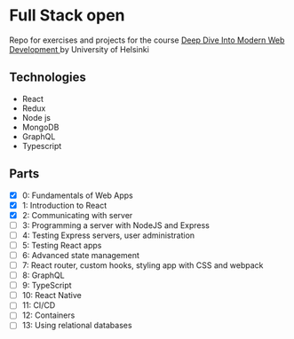 # Full Stack open

Repo for exercises and projects for the course [Deep Dive Into Modern Web Development
](https://fullstackopen.com/en/) by University of Helsinki

## Technologies
- React
- Redux
- Node js
- MongoDB
- GraphQL
- Typescript

## Parts
- [x] 0:  Fundamentals of Web Apps
- [x] 1:  Introduction to React  
- [x] 2:  Communicating with server
- [ ] 3:  Programming a server with NodeJS and Express
- [ ] 4:  Testing Express servers, user administration
- [ ] 5:  Testing React apps
- [ ] 6:  Advanced state management
- [ ] 7:  React router, custom hooks, styling app with CSS and webpack
- [ ] 8:  GraphQL
- [ ] 9:  TypeScript
- [ ] 10: React Native
- [ ] 11: CI/CD
- [ ] 12: Containers
- [ ] 13: Using relational databases
